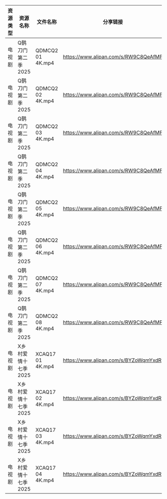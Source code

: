 | 资源类型 | 资源名称         | 文件名称               | 分享链接                                 | 更新时间                |
| ---- | ------------ | ------------------ | ------------------------------------ | ------------------- |
| 电视剧  | Q鹊刀门第二季2025  | QDMCQ2  01  4K.mp4 | https://www.alipan.com/s/RW9C8QeAfMP | 2025-01-23 00:06:45 |
| 电视剧  | Q鹊刀门第二季2025  | QDMCQ2  02  4K.mp4 | https://www.alipan.com/s/RW9C8QeAfMP | 2025-01-23 00:06:44 |
| 电视剧  | Q鹊刀门第二季2025  | QDMCQ2  03  4K.mp4 | https://www.alipan.com/s/RW9C8QeAfMP | 2025-01-23 00:06:44 |
| 电视剧  | Q鹊刀门第二季2025  | QDMCQ2  04  4K.mp4 | https://www.alipan.com/s/RW9C8QeAfMP | 2025-01-23 00:06:44 |
| 电视剧  | Q鹊刀门第二季2025  | QDMCQ2  05  4K.mp4 | https://www.alipan.com/s/RW9C8QeAfMP | 2025-01-23 00:06:44 |
| 电视剧  | Q鹊刀门第二季2025  | QDMCQ2  06  4K.mp4 | https://www.alipan.com/s/RW9C8QeAfMP | 2025-01-23 00:06:44 |
| 电视剧  | Q鹊刀门第二季2025  | QDMCQ2  07  4K.mp4 | https://www.alipan.com/s/RW9C8QeAfMP | 2025-01-23 00:06:43 |
| 电视剧  | Q鹊刀门第二季2025  | QDMCQ2  08  4K.mp4 | https://www.alipan.com/s/RW9C8QeAfMP | 2025-01-23 00:06:43 |
| 电视剧  | X乡村爱情十七季2025 | XCAQ17  01  4K.mp4 | https://www.alipan.com/s/BYZoWqmYxdR | 2025-01-23 00:07:01 |
| 电视剧  | X乡村爱情十七季2025 | XCAQ17  02  4K.mp4 | https://www.alipan.com/s/BYZoWqmYxdR | 2025-01-23 00:07:01 |
| 电视剧  | X乡村爱情十七季2025 | XCAQ17  03  4K.mp4 | https://www.alipan.com/s/BYZoWqmYxdR | 2025-01-23 00:07:01 |
| 电视剧  | X乡村爱情十七季2025 | XCAQ17  04  4K.mp4 | https://www.alipan.com/s/BYZoWqmYxdR | 2025-01-23 00:07:00 |
